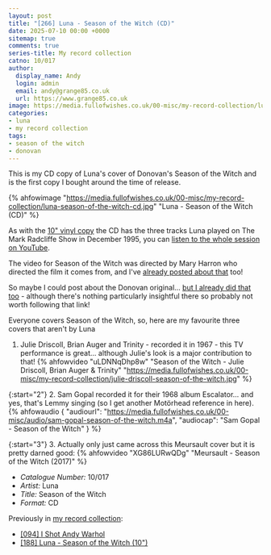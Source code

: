 ```yaml
---
layout: post
title: "[266] Luna - Season of the Witch (CD)"
date: 2025-07-10 00:00 +0000
sitemap: true
comments: true
series-title: My record collection
catno: 10/017
author:
  display_name: Andy
  login: admin
  email: andy@grange85.co.uk
  url: https://www.grange85.co.uk
image: https://media.fullofwishes.co.uk/00-misc/my-record-collection/luna-season-of-the-witch-cd.jpg
categories:
- luna
- my record collection
tags:
- season of the witch
- donovan
---
```

This is my CD copy of Luna's cover of Donovan's Season of the Witch and is the first copy I bought around the time of release.

{% ahfowimage "https://media.fullofwishes.co.uk/00-misc/my-record-collection/luna-season-of-the-witch-cd.jpg" "Luna - Season of the Witch (CD)" %}

As with the [10" vinyl copy](/2024/10/17/my-record-collection-180-luna-season-of-the-witch-10/) the CD has the three tracks Luna played on The Mark Radcliffe Show in December 1995, you can [listen to the whole session on YouTube](https://www.youtube.com/watch?v=xTO3Dmtofo4).

The video for Season of the Witch was directed by Mary Harron who directed the film it comes from, and I've [already posted about that](/2023/11/30/my-record-collection-091-i-shot-andy-warhol/) too!

So maybe I could post about the Donovan original... [but I already did that too](/2014/04/16/originals-season-of-the-witch-by-donovan-covered-by-luna/) - although there's nothing particularly insightful there so probably not worth following that link!

Everyone covers Season of the Witch, so, here are my favourite three covers that aren't by Luna

1. Julie Driscoll, Brian Auger and Trinity - recorded it in 1967 - this TV performance is great... although Julie's look is a major contribution to that!
{% ahfowvideo "uLDNNqDhp8w" "Season of the Witch - Julie Driscoll, Brian Auger & Trinity" "https://media.fullofwishes.co.uk/00-misc/my-record-collection/julie-driscoll-season-of-the-witch.jpg" %}

{:start="2"}
2. Sam Gopal recorded it for their 1968 album Escalator... and yes, that's Lemmy singing (so I get another Motörhead reference in here).
{% ahfowaudio {
"audiourl": "https://media.fullofwishes.co.uk/00-misc/audio/sam-gopal-season-of-the-witch.m4a",
"audiocap": "Sam Gopal - Season of the Witch"
} %}

{:start="3"}
3. Actually only just came across this Meursault cover but it is pretty darned good:
{% ahfowvideo "XG86LURwQDg" "Meursault - Season of the Witch (2017)" %}

 - *Catalogue Number:* 10/017
 - *Artist:* Luna
 - *Title:* Season of the Witch
 - *Format:* CD

Previously in [my record collection](/category/my-record-collection):
 - [[094] I Shot Andy Warhol](/2023/11/30/my-record-collection-091-i-shot-andy-warhol/)
 - [[188] Luna - Season of the Witch (10")](/category/my-record-collection/)
